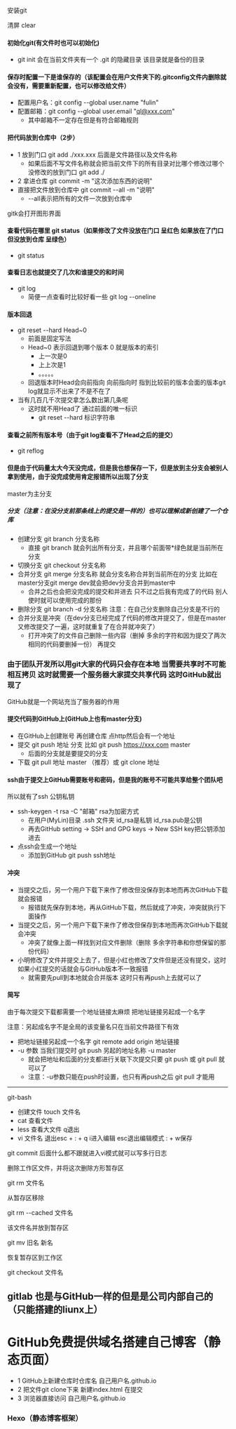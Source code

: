 安装git

清屏 clear

#### 初始化git(有文件时也可以初始化)

- git init    会在当前文件夹有一个  .git  的隐藏目录  该目录就是备份的目录

#### 保存时配置一下是谁保存的（该配置会在用户文件夹下的.gitconfig文件内删除就会没有，需要重新配置，也可以修改给文件）

- 配置用户名：git config --global user.name "fulin"
- 配置邮箱：git config --global user.email "ql@xxx.com"
  - 其中邮箱不一定存在但是有符合邮箱规则

#### 把代码放到仓库中（2步）

- 1 放到门口  git add ./xxx.xxx      后面是文件路径以及文件名称
  - 如果后面不写文件名称就会把当前文件下的所有目录对比哪个修改过哪个没修改的放到门口  git add ./
- 2 拿进仓库   git commit -m "这次添加东西的说明"
- 直接把文件放到仓库中  git commit --all -m "说明"
  - --all表示把所有的文件一次放到仓库中

gitk会打开图形界面

#### 查看代码在哪里 git status（如果修改了文件没放在门口 呈红色     如果放在了门口但没放到仓库 呈绿色）

- git status

#### 查看日志也就提交了几次和谁提交的和时间

- git log
  - 简便一点查看时比较好看一些  git log --oneline

#### 版本回退

- git reset --hard Head~0   
  - 前面是固定写法
  - Head~0  表示回退到哪个版本 0 就是版本的索引 
    - 上一次是0
    - 上上次是1
    - 。。。。。
  - 回退版本时Head会向前指向  向前指向时 指到比较前的版本会面的版本git log就显示不出来了不是不在了
- 当有几百几千次提交拿怎么数出第几条呢  
  - 这时就不用Head了  通过前面的唯一标识
    - git reset --hard 标识字符串

#### 查看之前所有版本号（由于git log查看不了Head之后的提交）

- git reflog

#### 但是由于代码量太大今天没完成，但是我也想保存一下，但是放到主分支会被别人拿到使用，由于没完成使用肯定报错所以出现了分支

master为主分支

##### 分支（注意：在没分支前那条线上的提交是一样的）也可以理解成新创建了一个仓库

- 创建分支   git branch 分支名称
  - 直接   git branch  就会列出所有分支，并且哪个前面带*绿色就是当前所在分支
- 切换分支   git checkout 分支名称
- 合并分支   git merge 分支名称     就会分支名称合并到当前所在的分支  比如在master分支git merge dev就会把dev分支合并到master中
  - 合并之后也会把没完成的提交和并进去 只不过之后我有完成了的代码 别人使时就可以使用完成的那份
- 删除分支  git branch -d 分支名称     注意：在自己分支删除自己分支是不行的
- 合并分支是冲突（在dev分支已经完成了代码的修改并提交了，但是在master又修改提交了一遍，这时就重复了在合并就冲突了）
  - 打开冲突了的文件自己删除一些内容（删掉  多余的字符和因为提交了两次相同的代码要删掉一份）   再提交

### 由于团队开发所以用git大家的代码只会存在本地 当需要共享时不可能相互拷贝  这时就需要一个服务器大家提交共享代码  这时GitHub就出现了

GitHub就是一个网站充当了服务器的作用

#### 提交代码到GitHub上(GitHub上也有master分支)

- 在GitHub上创建账号  再创建仓库  点http然后会有一个地址
- 提交    git push 地址 分支    比如   git push https://xxx.com master
  - 后面的分支就是要提交的分支
- 下载   git pull 地址 master （推荐）或  git clone 地址

#### ssh由于提交上GitHub需要账号和密码，但是我的账号不可能共享给整个团队吧

所以就有了ssh  公钥私钥

- ssh-keygen -t rsa -C "邮箱"       rsa为加密方式
  - 在用户(MyLin)目录  .ssh  文件夹  id_rsa是私钥  id_rsa.pub是公钥
  - 再去GitHub   setting -> SSH and GPG keys -> New SSH key把公钥添加进去
- 点ssh会生成一个地址
  - 添加到GitHub        git push ssh地址

#### 冲突

- 当提交之后，另一个用户下载下来作了修改但没保存到本地而再次GitHub下载就会报错
  - 报错就先保存到本地，再从GitHub下载，然后就成了冲突，冲突就执行下面操作
- 当提交之后，另一个用户下载下来作了修改但保存到本地而再次GitHub下载就会冲突
  - 冲突了就像上面一样找到对应文件删除（删除  多余字符串和你想保留的那份代码）
- 小明修改了文件并提交上去了，但是小红也修改了文件但是还没有提交，这时如果小红提交的话就会与GitHub版本不一致报错
  - 就需要先pull到本地就会合并版本  这时只有再push上去就可以了

#### 简写

由于每次提交下载都需要一个地址链接太麻烦   把地址链接另起成一个名字

注意：另起成名字不是全局的该变量名只在当前文件路径下有效

- 把地址链接另起成一个名字    git remote add origin 地址链接
- -u  参数    当我们提交时  git push 另起的地址名称 -u master
  - 就会把地址和后面的分支都进行关联下次提交只要   git push 或 git pull 就可以了
  - 注意：-u参数只能在push时设置，也只有再push之后  git pull 才能用

---

git-bash

- 创建文件   touch 文件名
- cat   查看文件
- less  查看大文件   q退出
- vi 文件名      退出esc + : + q     i进入编辑  esc退出编辑模式  : + w保存

git commit  后面什么都不跟就进入vi模式就可以写多行日志

删除工作区文件，并将这次删除方形暂存区

git rm 文件名

从暂存区移除

git rm --cached 文件名

该文件名并放到暂存区

git mv 旧名 新名

恢复暂存区到工作区

git checkout 文件名

## gitlab  也是与GitHub一样的但是是公司内部自己的（只能搭建的liunx上）

# GitHub免费提供域名搭建自己博客（静态页面）

- 1  GitHub上新建仓库时仓库名    自己用户名.github.io
- 2   把文件git clone下来    新建index.html   在提交
- 3   浏览器直接访问   自己用户名.github.io

### Hexo（静态博客框架）
